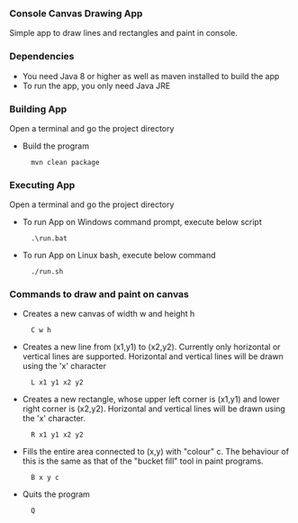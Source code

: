 ### Console Canvas Drawing App
Simple app to draw lines and rectangles and paint in console.

### Dependencies
* You need Java 8 or higher as well as maven installed to build the app
* To run the app, you only need Java JRE

### Building App
Open a terminal and go the project directory

* Build the program

        mvn clean package

### Executing App
Open a terminal and go the project directory

* To run App on Windows command prompt, execute below script

        .\run.bat

* To run App on Linux bash, execute below command

        ./run.sh


### Commands to draw and paint on canvas
* Creates a new canvas of width w and height h

        C w h

* Creates a new line from (x1,y1) to (x2,y2). Currently only horizontal or vertical lines are supported. Horizontal and vertical lines will be drawn using the 'x' character

        L x1 y1 x2 y2

* Creates a new rectangle, whose upper left corner is (x1,y1) and lower right corner is (x2,y2). Horizontal and vertical lines will be drawn using the 'x' character.

        R x1 y1 x2 y2

* Fills the entire area connected to (x,y) with "colour" c. The behaviour of this is the same as that of the "bucket fill" tool in paint programs.

        B x y c

* Quits the program

        Q
